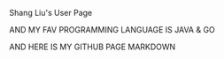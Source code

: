 Shang Liu's User Page

AND MY FAV PROGRAMMING LANGUAGE IS JAVA & GO

AND HERE IS MY GITHUB PAGE MARKDOWN